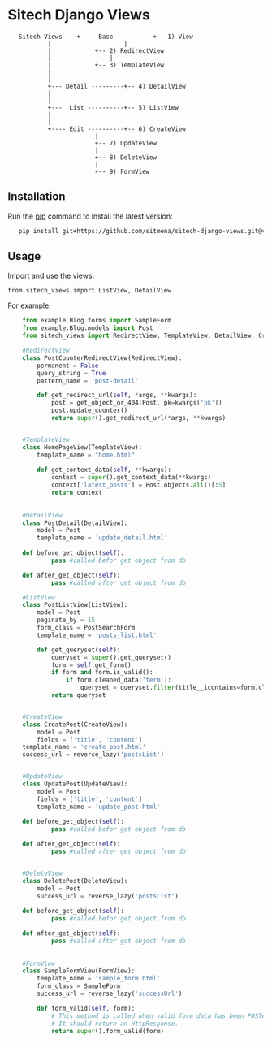 # Sitech Django Views
	
	
	-- Sitech Views ---+---- Base ----------+-- 1) View
			   |                    |
			   | 			+-- 2) RedirectView  
			   | 		        |	                              
			   | 			+-- 3) TemplateView      
			   | 
			   |
			   +--- Detail ---------+-- 4) DetailView
			   |	
			   |
			   +---  List ----------+-- 5) ListView    
			   |	
			   |
			   +---- Edit ----------+-- 6) CreateView
					        |
					        +-- 7) UpdateView  
					        |	                              
					        +-- 8) DeleteView
					        |
					        +-- 9) FormView    
					    

## Installation

Run the [pip](https://pip.pypa.io/en/stable/) command to install the latest version:

```bash
   pip install git+https://github.com/sitmena/sitech-django-views.git@v1.0
```

## Usage

Import and use the views.

    from sitech_views import ListView, DetailView


For example:

```python
    from example.Blog.forms import SampleForm
    from example.Blog.models import Post
    from sitech_views import RedirectView, TemplateView, DetailView, CreateView, UpdateView, DeleteView, FormView

    #RedirectView
    class PostCounterRedirectView(RedirectView):
        permanent = False
        query_string = True
        pattern_name = 'post-detail'

        def get_redirect_url(self, *args, **kwargs):
            post = get_object_or_404(Post, pk=kwargs['pk'])
            post.update_counter()
            return super().get_redirect_url(*args, **kwargs)


    #TemplateView	
    class HomePageView(TemplateView):
        template_name = "home.html"
	
        def get_context_data(self, **kwargs):
            context = super().get_context_data(**kwargs)
            context['latest_posts'] = Post.objects.all()[:5]
            return context
	    
	    
    #DetailView
    class PostDetail(DetailView):
        model = Post
        template_name = 'update_detail.html'
	
	def before_get_object(self):
            pass #called befor get object from db 

	def after_get_object(self):
            pass #called after get object from db 

    #ListView
    class PostListView(ListView):
        model = Post
        paginate_by = 15
        form_class = PostSearchForm
        template_name = 'posts_list.html'

        def get_queryset(self):
            queryset = super().get_queryset()
            form = self.get_form()
            if form and form.is_valid():
                if form.cleaned_data['term']:
                    queryset = queryset.filter(title__icontains=form.cleaned_data['term'])
            return queryset


    #CreateView
    class CreatePost(CreateView):
        model = Post
        fields = ['title', 'content']
	template_name = 'create_post.html'
	success_url = reverse_lazy('postsList')


    #UpdateView
    class UpdatePost(UpdateView):
        model = Post
        fields = ['title', 'content']
        template_name = 'update_post.html'
	
	def before_get_object(self):
            pass #called befor get object from db 

	def after_get_object(self):
            pass #called after get object from db 


    #DeleteView
    class DeletePost(DeleteView):
        model = Post
        success_url = reverse_lazy('postsList')
	
	def before_get_object(self):
            pass #called befor get object from db 

	def after_get_object(self):
            pass #called after get object from db 
	    
	    
    #FormView	    
    class SampleFormView(FormView):
        template_name = 'sample_form.html'
        form_class = SampleForm
        success_url = reverse_lazy('successUrl')

        def form_valid(self, form):
            # This method is called when valid form data has been POSTed.
            # It should return an HttpResponse.
            return super().form_valid(form) 	    
```
